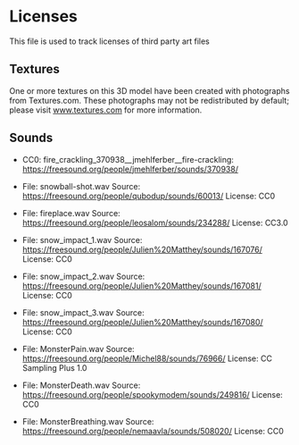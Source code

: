 # Licenses

This file is used to track licenses of third party art files

## Textures

One or more textures on this 3D model have been created with photographs from Textures.com. These photographs may not be redistributed by default; please visit www.textures.com for more information.

## Sounds

+ CC0: fire_crackling_370938__jmehlferber__fire-crackling: https://freesound.org/people/jmehlferber/sounds/370938/

+ File: snowball-shot.wav Source: https://freesound.org/people/qubodup/sounds/60013/ License: CC0

+ File: fireplace.wav Source: https://freesound.org/people/leosalom/sounds/234288/ License: CC3.0

+ File: snow_impact_1.wav Source: https://freesound.org/people/Julien%20Matthey/sounds/167076/ License: CC0

+ File: snow_impact_2.wav Source: https://freesound.org/people/Julien%20Matthey/sounds/167081/ License: CC0

+ File: snow_impact_3.wav Source: https://freesound.org/people/Julien%20Matthey/sounds/167080/ License: CC0

+ File: MonsterPain.wav Source: https://freesound.org/people/Michel88/sounds/76966/ License: CC Sampling Plus 1.0

+ File: MonsterDeath.wav Source: https://freesound.org/people/spookymodem/sounds/249816/ License: CC0

+ File: MonsterBreathing.wav Source: https://freesound.org/people/nemaavla/sounds/508020/ License: CC0